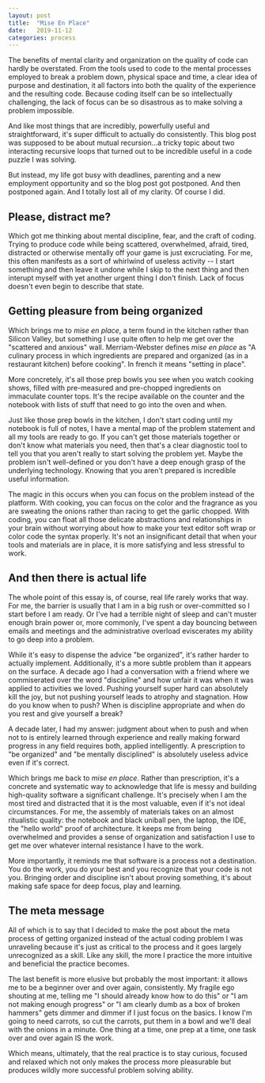 ```yaml
---
layout: post
title:  "Mise En Place"
date:   2019-11-12
categories: process
---
```

The benefits of mental clarity and organization on the quality of code can hardly be overstated. From the tools used to code to the mental processes employed to break a problem down, physical space and time, a clear idea of purpose and destination, it all factors into both the quality of the experience and the resulting code. Because coding itself can be so intellectually challenging, the lack of focus can be so disastrous as to make solving a problem impossible.

And like most things that are incredibly, powerfully useful and straightforward, it's super difficult to actually do consistently. This blog post was supposed to be about mutual recursion...a tricky topic about two interacting recursive loops that turned out to be incredible useful in a code puzzle I was solving.

But instead, my life got busy with deadlines, parenting and a new employment opportunity and so the blog post got postponed. And then postponed again. And I totally lost all of my clarity. Of course I did.

## Please, distract me?

Which got me thinking about mental discipline, fear, and the craft of coding. Trying to produce code while being scattered, overwhelmed, afraid, tired, distracted or otherwise mentally off your game is just excruciating. For me, this often manifests as a sort of whirlwind of useless activity -- I start something and then leave it undone while I skip to the next thing and then interupt myself with yet another urgent thing I don't finish. Lack of focus doesn't even begin to describe that state.

## Getting pleasure from being organized

Which brings me to _mise en place_, a term found in the kitchen rather than Silicon Valley, but something I use quite often to help me get over the "scattered and anxious" wall. Merriam-Webster defines _mise en place_ as "A culinary process in which ingredients are prepared and organized (as in a restaurant kitchen) before cooking". In french it means "setting in place".

More concretely, it's all those prep bowls you see when you watch cooking shows, filled with pre-measured and pre-chopped ingredients on immaculate counter tops. It's the recipe available on the counter and the notebook with lists of stuff that need to go into the oven and when.

Just like those prep bowls in the kitchen, I don't start coding until my notebook is full of notes, I have a mental map of the problem statement and all my tools are ready to go. If you can't get those materials together or don't know what materials you need, then that's a clear diagnostic tool to tell you that you aren't really to start solving the problem yet. Maybe the problem isn't well-defined or you don't have a deep enough grasp of the underlying technology. Knowing that you aren't prepared is incredible useful information.

The magic in this occurs when you can focus on the problem instead of the platform. With cooking, you can focus on the color and the fragrance as you are sweating the onions rather than racing to get the garlic chopped. With coding, you can float all those delicate abstractions and relationships in your brain without worrying about how to make your text editor soft wrap or color code the syntax properly. It's not an insignificant detail that when your tools and materials are in place, it is more satisfying and less stressful to work.

## And then there is actual life

The whole point of this essay is, of course, real life rarely works that way. For me, the barrier is usually that I am in a big rush or over-committed so I start before I am ready. Or I've had a terrible night of sleep and can't muster enough brain power or, more commonly, I've spent a day bouncing between emails and meetings and the administrative overload eviscerates my ability to go deep into a problem.

While it's easy to dispense the advice "be organized", it's rather harder to actually implement. Additionally, it's a more subtle problem than it appears on the surface. A decade ago I had a conversation with a friend where we commiserated over the word "discipline" and how unfair it was when it was applied to activities we loved. Pushing yourself super hard can absolutely kill the joy, but not pushing yourself leads to atrophy and stagnation. How do you know when to push? When is discipline appropriate and when do you rest and give yourself a break?

A decade later, I had my answer: judgment about when to push and when not to is entirely learned through experience and really making forward progress in any field requires both, applied intelligently. A prescription to "be organized" and "be mentally disciplined" is absolutely useless advice even if it's correct.

Which brings me back to _mise en place_. Rather than prescription, it's a concrete and systematic way to acknowledge that life is messy and building high-quality software a significant challenge. It's precisely when I am the most tired and distracted that it is the most valuable, even if it's not ideal circumstances. For me, the assembly of materials takes on an almost ritualistic quality: the notebook and black uniball pen, the laptop, the IDE, the "hello world" proof of architecture. It keeps me from being overwhelmed and provides a sense of organization and satisfaction I use to get me over whatever internal resistance I have to the work.

More importantly, it reminds me that software is a process not a destination. You do the work, you do your best and you recognize that your code is not you. Bringing order and discipline isn't about proving something, it's about making safe space for deep focus, play and learning.

## The meta message

All of which is to say that I decided to make the post about the meta process of getting organized instead of the actual coding problem I was unraveling because it's just as critical to the process and it goes largely unrecognized as a skill. Like any skill, the more I practice the more intuitive and beneficial the practice becomes.

The last benefit is more elusive but probably the most important: it allows me to be a beginner over and over again, consistently. My fragile ego shouting at me, telling me "I should already know how to do this" or "I am not making enough progress" or "I am clearly dumb as a box of broken hammers" gets dimmer and dimmer if I just focus on the basics. I know I'm going to need carrots, so cut the carrots, put them in a bowl and we'll deal with the onions in a minute. One thing at a time, one prep at a time, one task over and over again IS the work.

Which means, ultimately, that the real practice is to stay curious, focused and relaxed which not only makes the process more pleasurable but produces wildly more successful problem solving ability.
